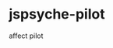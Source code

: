 # jspsyche-pilot
affect pilot

<script src="https://unpkg.com/jspsych@7.3.0"></script>
<link href="https://github.com/jspsych/jsPsych" rel="stylesheet" />
